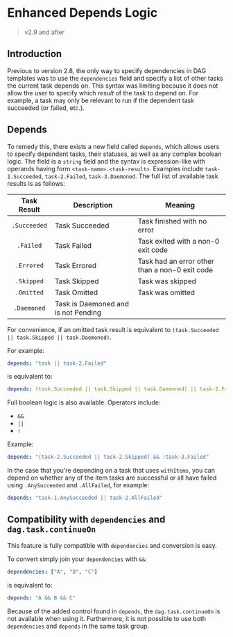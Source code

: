 # Enhanced Depends Logic

> v2.9 and after

## Introduction

Previous to version 2.8, the only way to specify dependencies in DAG templates was to use the `dependencies` field and
specify a list of other tasks the current task depends on. This syntax was limiting because it does not allow the user to
specify which _result_ of the task to depend on. For example, a task may only be relevant to run if the dependent task
succeeded (or failed, etc.).

## Depends

To remedy this, there exists a new field called `depends`, which allows users to specify dependent tasks, their statuses,
as well as any complex boolean logic. The field is a `string` field and the syntax is expression-like with operands having
form `<task-name>.<task-result>`. Examples include `task-1.Succeeded`, `task-2.Failed`, `task-3.Daemoned`. The full list of
available task results is as follows:

|  Task Result | Description    | Meaning |
|:------------:|----------------|---------|
| `.Succeeded` | Task Succeeded | Task finished with no error |
| `.Failed` | Task Failed | Task exited with a non-0 exit code |
| `.Errored` | Task Errored | Task had an error other than a non-0 exit code |
| `.Skipped` | Task Skipped | Task was skipped |
| `.Omitted` | Task Omitted | Task was omitted |
| `.Daemoned` | Task is Daemoned and is not Pending | |

For convenience, if an omitted task result is equivalent to `(task.Succeeded || task.Skipped || task.Daemoned)`.

For example:

```yaml
depends: "task || task-2.Failed"
```

is equivalent to:

```yaml
depends: (task.Succeeded || task.Skipped || task.Daemoned) || task-2.Failed
```

Full boolean logic is also available. Operators include:

* `&&`
* `||`
* `!`

 Example:

```yaml
depends: "(task-2.Succeeded || task-2.Skipped) && !task-3.Failed"
```

In the case that you're depending on a task that uses `withItems`, you can depend on
whether any of the item tasks are successful or all have failed using `.AnySucceeded` and `.AllFailed`, for example:

```yaml
depends: "task-1.AnySucceeded || task-2.AllFailed"
```

## Compatibility with `dependencies` and `dag.task.continueOn`

This feature is fully compatible with `dependencies` and conversion is easy.

To convert simply join your `dependencies` with `&&`:

```yaml
dependencies: ["A", "B", "C"]
```

is equivalent to:

```yaml
depends: "A && B && C"
```

Because of the added control found in `depends`, the `dag.task.continueOn` is not available when using it. Furthermore,
it is not possible to use both `dependencies` and `depends` in the same task group.
